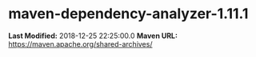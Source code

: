 # maven-dependency-analyzer-1.11.1

**Last Modified:** 2018-12-25 22:25:00.0
**Maven URL:** https://maven.apache.org/shared-archives/
